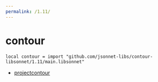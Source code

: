 ```yaml
---
permalink: /1.11/
---
```


# contour

```jsonnet
local contour = import "github.com/jsonnet-libs/contour-libsonnet/1.11/main.libsonnet"
```



* [projectcontour](projectcontour/index.md)